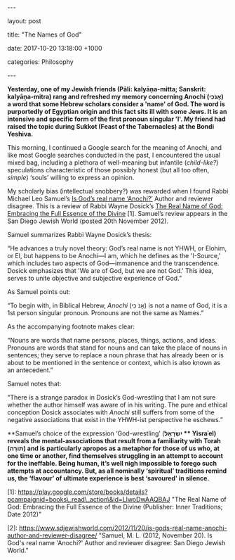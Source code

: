 \---

layout: post

title: "The Names of God"

date: 2017-10-20 13:18:00 +1000

categories: Philosophy

\---

**Yesterday, one of my Jewish friends (Pāli: kalyāṇa-mitta; Sanskrit:
kalyāṇa-mitra) rang and refreshed my memory concerning Anochi
(**אָנֹכִי**) a word that some Hebrew scholars consider a 'name'
of God. The word is purportedly of Egyptian origin and this fact sits
ill with some Jews. It is an intensive and specific form of the first
pronoun singular 'I'. My friend had raised the topic during Sukkot
(Feast of the Tabernacles) at the Bondi Yeshiva.**

This morning, I continued a Google search for the meaning of Anochi, and
like most Google searches conducted in the past, I encountered the usual
mixed bag, including a plethora of well-meaning but infantile
(*child-like?*) speculations characteristic of those possibly honest
(but all too often, *simple*) ‘souls’ willing to express an opinion.

My scholarly bias (intellectual snobbery?) was rewarded when I found
Rabbi Michael Leo Samuel’s [Is God’s real name
‘Anochi?’](https://www.sdjewishworld.com/2012/11/20/is-gods-real-name-anochi-author-and-reviewer-disagree/)
Author and reviewer disagree. This is a review of Rabbi Wayne Dosick’s
[The Real Name of God: Embracing the Full Essence of the
Divine](https://play.google.com/store/books/details?pcampaignid=books_read_action&id=LlwoDwAAQBAJ)
\[1\]. Samuel’s review appears in the San Diego Jewish World (posted
20th November 2012).

Samuel summarizes Rabbi Wayne Dosick’s thesis:

“He advances a truly novel theory: God’s real name is not YHWH, or
Elohim, or El, but happens to be Anochi—I am, which he defines as the
'I-Source,' which includes two aspects of God—immanence and the
transcendence. Dosick emphasizes that 'We are of God, but we are not
God.' This idea, serves to unite objective and subjective experience of
God.”

As Samuel points out:

“To begin with, in Biblical Hebrew, *Anochi* (אָנֹ   כִי) is not a name
of God, it is a 1st person singular pronoun. Pronouns are not the same
as Names.”

As the accompanying footnote makes clear:

“Nouns are words that name persons, places, things, actions, and ideas.
Pronouns are words that stand for nouns and can take the place of nouns
in sentences; they serve to replace a noun phrase that has already been
or is about to be mentioned in the sentence or context, which is also
known as an antecedent.”

Samuel notes that:

“There is a strange paradox in Dosick’s God-wrestling that I am not sure
whether the author himself was aware of in his writing. The pure and
ethical conception Dosick associates with *Anochi* still suffers from
some of the negative associations that exist in the YHWH-ist perspective
he eschews.”

**Samuel’s choice of the expression ‘God-wrestling’ (**יִשְׂרָאֵל **
Yisraʾel) reveals the mental-associations that result from a familiarity
with Torah (**תּוֹרָה**) and is particularly apropos as a metaphor for
those of us who, at one time or another, find themselves struggling in
an attempt to account for the ineffable. Being human, it’s well nigh
impossible to forego such attempts at accountancy. But, as all nominally
‘spiritual’ traditions remind us, the ‘flavour’ of ultimate experience
is best ‘savoured' in silence.**

\[1\]:
https://play.google.com/store/books/details?pcampaignid=books\_read\_action\&id=LlwoDwAAQBAJ
"The Real Name of God: Embracing the Full Essence of the Divine
(Publisher: Inner Traditions; Date 2012)"

\[2\]:
https://www.sdjewishworld.com/2012/11/20/is-gods-real-name-anochi-author-and-reviewer-disagree/
"Samuel, M. L. (2012, November 20). Is God's real name 'Anochi?' Author
and reviewer disagree: San Diego Jewish World."
